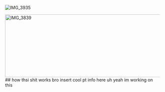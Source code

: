![IMG_3935](https://github.com/user-attachments/assets/727754c0-0a89-4c87-967c-5121a082c44d)

<img width="1422" height="204" alt="IMG_3839" src="https://github.com/user-attachments/assets/26cc39c2-c0fd-4bc9-8b54-83f72440c499" />
## how thsi shit works bro
insert cool pt info here uh yeah im working on this 

